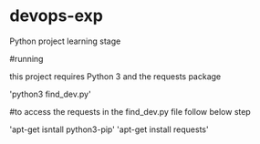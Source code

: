 # devops-exp
Python project learning stage

#running

this project requires Python 3 and the requests package

'python3 find_dev.py'

#to access the requests in the find_dev.py file follow below step

'apt-get isntall python3-pip'
'apt-get install requests'
